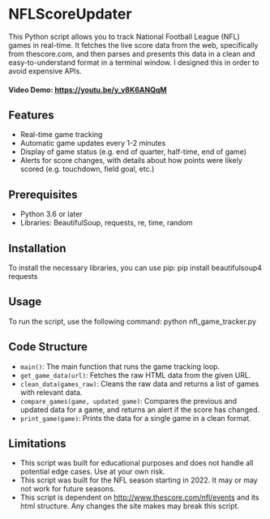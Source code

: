 # NFLScoreUpdater

This Python script allows you to track National Football League (NFL) games in real-time. It fetches the live score data from the web, specifically from thescore.com, and then parses and presents this data in a clean and easy-to-understand format in a terminal window. I designed this in order to avoid expensive APIs.

#### Video Demo: <https://youtu.be/y_v8K6ANQqM>

## Features

- Real-time game tracking
- Automatic game updates every 1-2 minutes
- Display of game status (e.g. end of quarter, half-time, end of game)
- Alerts for score changes, with details about how points were likely scored (e.g. touchdown, field goal, etc.)

## Prerequisites

- Python 3.6 or later
- Libraries: BeautifulSoup, requests, re, time, random

## Installation

To install the necessary libraries, you can use pip:
pip install beautifulsoup4 requests

## Usage

To run the script, use the following command:
python nfl_game_tracker.py

## Code Structure

- `main()`: The main function that runs the game tracking loop.
- `get_game_data(url)`: Fetches the raw HTML data from the given URL.
- `clean_data(games_raw)`: Cleans the raw data and returns a list of games with relevant data.
- `compare_games(game, updated_game)`: Compares the previous and updated data for a game, and returns an alert if the score has changed.
- `print_game(game)`: Prints the data for a single game in a clean format.

## Limitations

- This script was built for educational purposes and does not handle all potential edge cases. Use at your own risk.
- This script was built for the NFL season starting in 2022.  It may or may not work for future seasons.
- This script is dependent on http://www.thescore.com/nfl/events and its html structure.  Any changes the site makes may break this script.
